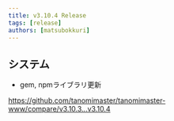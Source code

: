 ```yaml
---
title: v3.10.4 Release
tags: [release]
authors: [matsubokkuri]
---
```


<!-- truncate -->

## システム

- gem, npmライブラリ更新

https://github.com/tanomimaster/tanomimaster-www/compare/v3.10.3...v3.10.4

